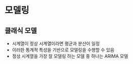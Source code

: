 

# 모델링

## 클래식 모델
- 시계열이 정상 시계열이라면 평균과 분산이 일정
- 이러한 통계적 특성을 기반으로 모델링을 수행할 수 있음
- 정상 시계열을 가장 잘 모델링 하는 모델 중 하나는 ARIMA 모델